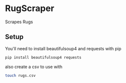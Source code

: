 # RugScraper
Scrapes Rugs

## Setup
You'll need to install beautifulsoup4 and requests with pip

``` bash
pip install beautifulsoup4 requests
```

also create a csv to use with 

``` bash
touch rugs.csv
```

